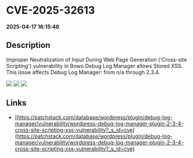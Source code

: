 # CVE-2025-32613

**2025-04-17 16:15:46**

## Description
Improper Neutralization of Input During Web Page Generation ('Cross-site Scripting') vulnerability in Bowo Debug Log Manager allows Stored XSS. This issue affects Debug Log Manager: from n/a through 2.3.4.

![](https://img.shields.io/static/v1?label=Score&message=7.1&color=red)
![](https://img.shields.io/static/v1?label=Severity&message=HIGH&color=red)
![](https://img.shields.io/static/v1?label=CWE&message=XSS&color=green)

## Links
- [https://patchstack.com/database/wordpress/plugin/debug-log-manager/vulnerability/wordpress-debug-log-manager-plugin-2-3-4-cross-site-scripting-xss-vulnerability?_s_id=cve](https://patchstack.com/database/wordpress/plugin/debug-log-manager/vulnerability/wordpress-debug-log-manager-plugin-2-3-4-cross-site-scripting-xss-vulnerability?_s_id=cve)
